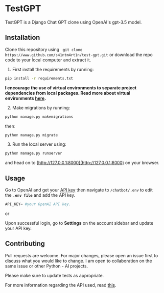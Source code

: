 # TestGPT

TestGPT is a Django Chat GPT clone using OpenAI's gpt-3.5 model.

## Installation
Clone this repository using ``` git clone https://www.github.com/s41ntm4rt1n/test-gpt.git``` or download the repo code to your local computer and extract it.

1. First install the requirements by running:
```bash
pip install -r requirements.txt
```
**I encourage the use of virtual environments to separate project dependencies from local packages. Read  more about virtual environments [here](https://www.freecodecamp.org/news/how-to-setup-virtual-environments-in-python/).**

2. Make migrations by running:
```bash
python manage.py makemigrations

```
then:
```bash
python manage.py migrate
```
3. Run the local server using:
```bash
python manage.py runserver
```
and head on to [http://127.0.0.1:8000](http://127.0.0.1:8000) on your browser.

## Usage
Go to OpenAI and get your [API key](https://platform.openai.com/account/api-keys) then navigate to ```/chatbot/.env``` to edit the **```.env file```** and add the API key.

```python
API_KEY= #your OpenAI API key.
```
or

Upon successful login, go to **Settings** on the account sidebar and update your API key.
## Contributing

Pull requests are welcome. For major changes, please open an issue first
to discuss what you would like to change. I am open to collaboration on the same issue or other Python - AI projects.

Please make sure to update tests as appropriate.

For more information regarding the API used, read [this](https://platform.openai.com/docs/api-reference).
